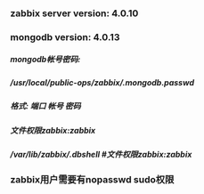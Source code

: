 ### zabbix server version: 4.0.10 
### mongodb version: 4.0.13

##### mongodb帐号密码: 
##### /usr/local/public-ops/zabbix/.mongodb.passwd 
##### 格式: 端口  帐号  密码 
##### 文件权限zabbix:zabbix 

##### /var/lib/zabbix/.dbshell   #文件权限zabbix:zabbix

### zabbix用户需要有nopasswd sudo权限
